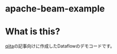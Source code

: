 # apache-beam-example

# What is this?
[qiita](https://qiita.com/tkani/items/d88893a47ba2c22d3242)の記事向けに作成したDataflowのデモコードです。

